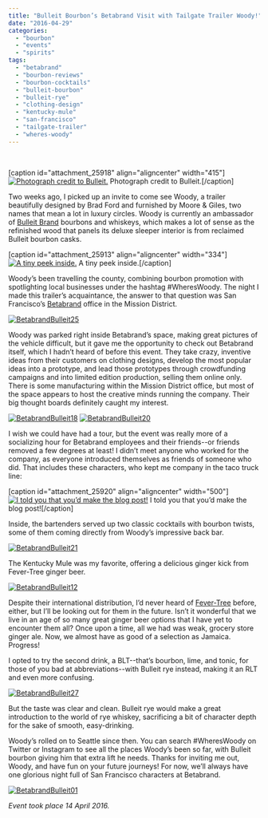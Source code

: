 ```yaml
---
title: "Bulleit Bourbon’s Betabrand Visit with Tailgate Trailer Woody!"
date: "2016-04-29"
categories: 
  - "bourbon"
  - "events"
  - "spirits"
tags: 
  - "betabrand"
  - "bourbon-reviews"
  - "bourbon-cocktails"
  - "bulleit-bourbon"
  - "bulleit-rye"
  - "clothing-design"
  - "kentucky-mule"
  - "san-francisco"
  - "tailgate-trailer"
  - "wheres-woody"
---
```


 

\[caption id="attachment\_25918" align="aligncenter" width="415"\][![Photograph credit to Bulleit.](http://s3.amazonaws.com/thegourmez-wpmedia/2016/04/bulleit-woody-1-415x500.jpg)](http://s3.amazonaws.com/thegourmez-wpmedia/2016/04/bulleit-woody-1.jpg) Photograph credit to Bulleit.\[/caption\]

Two weeks ago, I picked up an invite to come see Woody, a trailer beautifully designed by Brad Ford and furnished by Moore & Giles, two names that mean a lot in luxury circles. Woody is currently an ambassador of [Bulleit Brand](https://www.bulleit.com/) bourbons and whiskeys, which makes a lot of sense as the refinished wood that panels its deluxe sleeper interior is from reclaimed Bulleit bourbon casks.

\[caption id="attachment\_25913" align="aligncenter" width="334"\][![ A tiny peek inside.](http://s3.amazonaws.com/thegourmez-wpmedia/2016/04/BetabrandBulleit05-334x500.jpg)](http://s3.amazonaws.com/thegourmez-wpmedia/2016/04/BetabrandBulleit05.jpg) A tiny peek inside.\[/caption\]

Woody’s been travelling the county, combining bourbon promotion with spotlighting local businesses under the hashtag #WheresWoody. The night I made this trailer’s acquaintance, the answer to that question was San Francisco’s [Betabrand](https://www.betabrand.com/) office in the Mission District.

[![BetabrandBulleit25](http://s3.amazonaws.com/thegourmez-wpmedia/2016/04/BetabrandBulleit25-500x334.jpg)](http://s3.amazonaws.com/thegourmez-wpmedia/2016/04/BetabrandBulleit25.jpg)

Woody was parked right inside Betabrand’s space, making great pictures of the vehicle difficult, but it gave me the opportunity to check out Betabrand itself, which I hadn’t heard of before this event. They take crazy, inventive ideas from their customers on clothing designs, develop the most popular ideas into a prototype, and lead those prototypes through crowdfunding campaigns and into limited edition production, selling them online only. There is some manufacturing within the Mission District office, but most of the space appears to host the creative minds running the company. Their big thought boards definitely caught my interest.

[![BetabrandBulleit18](http://s3.amazonaws.com/thegourmez-wpmedia/2016/04/BetabrandBulleit18-406x500.jpg)](http://s3.amazonaws.com/thegourmez-wpmedia/2016/04/BetabrandBulleit18.jpg) [![BetabrandBulleit20](http://s3.amazonaws.com/thegourmez-wpmedia/2016/04/BetabrandBulleit20-334x500.jpg)](http://s3.amazonaws.com/thegourmez-wpmedia/2016/04/BetabrandBulleit20.jpg)

I wish we could have had a tour, but the event was really more of a socializing hour for Betabrand employees and their friends--or friends removed a few degrees at least! I didn’t meet anyone who worked for the company, as everyone introduced themselves as friends of someone who did. That includes these characters, who kept me company in the taco truck line:

\[caption id="attachment\_25920" align="aligncenter" width="500"\][![I told you that you’d make the blog post!](http://s3.amazonaws.com/thegourmez-wpmedia/2016/04/BetabrandBulleit24-500x334.jpg)](http://s3.amazonaws.com/thegourmez-wpmedia/2016/04/BetabrandBulleit24.jpg) I told you that you’d make the blog post!\[/caption\]

Inside, the bartenders served up two classic cocktails with bourbon twists, some of them coming directly from Woody’s impressive back bar.

[![BetabrandBulleit21](http://s3.amazonaws.com/thegourmez-wpmedia/2016/04/BetabrandBulleit21-500x334.jpg)](http://s3.amazonaws.com/thegourmez-wpmedia/2016/04/BetabrandBulleit21.jpg)

The Kentucky Mule was my favorite, offering a delicious ginger kick from Fever-Tree ginger beer.

[![BetabrandBulleit12](http://s3.amazonaws.com/thegourmez-wpmedia/2016/04/BetabrandBulleit12-447x500.jpg)](http://s3.amazonaws.com/thegourmez-wpmedia/2016/04/BetabrandBulleit12.jpg)

Despite their international distribution, I’d never heard of [Fever-Tree](http://www.fever-tree.com/) before, either, but I’ll be looking out for them in the future. Isn’t it wonderful that we live in an age of so many great ginger beer options that I have yet to encounter them all? Once upon a time, all we had was weak, grocery store ginger ale. Now, we almost have as good of a selection as Jamaica. Progress!

I opted to try the second drink, a BLT--that’s bourbon, lime, and tonic, for those of you bad at abbreviations--with Bulleit rye instead, making it an RLT and even more confusing.

[![BetabrandBulleit27](http://s3.amazonaws.com/thegourmez-wpmedia/2016/04/BetabrandBulleit27-455x500.jpg)](http://s3.amazonaws.com/thegourmez-wpmedia/2016/04/BetabrandBulleit27.jpg)

But the taste was clear and clean. Bulleit rye would make a great introduction to the world of rye whiskey, sacrificing a bit of character depth for the sake of smooth, easy-drinking.

Woody’s rolled on to Seattle since then. You can search #WheresWoody on Twitter or Instagram to see all the places Woody’s been so far, with Bulleit bourbon giving him that extra lift he needs. Thanks for inviting me out, Woody, and have fun on your future journeys! For now, we’ll always have one glorious night full of San Francisco characters at Betabrand.

[![BetabrandBulleit01](http://s3.amazonaws.com/thegourmez-wpmedia/2016/04/BetabrandBulleit01-500x384.jpg)](http://s3.amazonaws.com/thegourmez-wpmedia/2016/04/BetabrandBulleit01.jpg)

_Event took place 14 April 2016._
